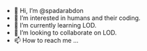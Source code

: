 - 👋 Hi, I’m @spadarabdon
- 👀 I’m interested in humans and their coding.
- 🌱 I’m currently learning LOD.
- 💞️ I’m looking to collaborate on LOD.
- 📫 How to reach me ...

<!---
spadarabdon/spadarabdon is a ✨ special ✨ repository because its `README.md` (this file) appears on your GitHub profile.
You can click the Preview link to take a look at your changes.
--->
